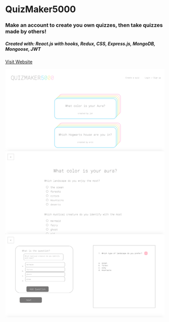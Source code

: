 # QuizMaker5000
### Make an account to create you own quizzes, then take quizzes made by others! 

##### Created with: React.js with hooks, Redux, CSS, Express.js, MongoDB, Mongoose, JWT

[Visit Website](https://quizmaker5000.herokuapp.com/)

<p align="center">
  <img src="https://github.com/ErinElizCostello/quiz-maker/blob/master/src/images/mainPage.png" />
  <img src="https://github.com/ErinElizCostello/quiz-maker/blob/master/src/images/quiz.png" />
  <img src="https://github.com/ErinElizCostello/quiz-maker/blob/master/src/images/questions.png" />
</p>